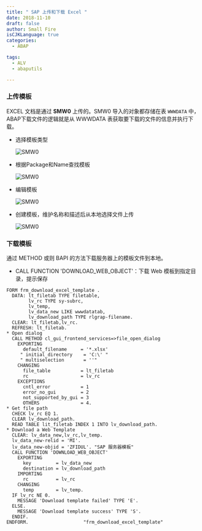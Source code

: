 ```yaml
---
title: " SAP 上传和下载 Excel "
date: 2018-11-10
draft: false
author: Small Fire
isCJKLanguage: true
categories: 
  - ABAP

tags: 
  - ALV
  - abaputils

---
```


### 上传模板

EXCEL 文档是通过 **SMW0** 上传的。SMW0 导入的对象都存储在表 `WWWDATA` 中，ABAP下载文件的逻辑就是从 WWWDATA 表获取要下载的文件的信息并执行下载。

- 选择模板类型

  ![SMW0](/images/ABAP/ABAP_SMW0_1.png)

- 根据Package和Name查找模板

  ![SMW0](/images/ABAP/ABAP_SMW0_2.png)

- 编辑模板

  ![SMW0](/images/ABAP/ABAP_SMW0_3.png)

- 创建模板，维护名称和描述后从本地选择文件上传

  ![SMW0](/images/ABAP/ABAP_SMW0_4.png)

### 下载模板

通过 METHOD 或则 BAPI 的方法下载服务器上的模板文件到本地。

- CALL FUNCTION 'DOWNLOAD_WEB_OBJECT'：下载 Web 模板到指定目录，提示保存

```ABAP
FORM frm_download_excel_template .
  DATA: lt_filetab TYPE filetable, 
        lv_rc TYPE sy-subrc,
        lv_temp,
        lv_data_new LIKE wwwdatatab,
        lv_download_path TYPE rlgrap-filename.
  CLEAR: lt_filetab,lv_rc.
  REFRESH: lt_filetab.
* Open dialog
  CALL METHOD cl_gui_frontend_services=>file_open_dialog
    EXPORTING
      default_filename     = '*.xlsx'
     " initial_directory    = 'C:\' "
     " multiselection       = ''"
    CHANGING
      file_table           = lt_filetab
      rc                   = lv_rc
    EXCEPTIONS
      cntl_error           = 1
      error_no_gui         = 2
      not_supported_by_gui = 3
      OTHERS               = 4.
* Get file path
  CHECK lv_rc EQ 1.
  CLEAR lv_download_path.
  READ TABLE lit_filetab INDEX 1 INTO lv_download_path.
* Download a Web Template
  CLEAR: lv_data_new,lv_rc,lv_temp.
  lv_data_new-relid = 'MI'.
  lv_data_new-objid = 'ZFIDUL'. "SAP 服务器模板" 
  CALL FUNCTION 'DOWNLOAD_WEB_OBJECT'
    EXPORTING
      key         = lv_data_new
      destination = lv_download_path
    IMPORTING
      rc          = lv_rc
    CHANGING
      temp        = lv_temp.
  IF lv_rc NE 0.
    MESSAGE 'Download template failed' TYPE 'E'.
  ELSE.
    MESSAGE 'Download template success' TYPE 'S'.
  ENDIF.
ENDFORM.                    "frm_download_excel_template"
```

